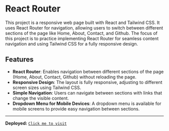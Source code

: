 # React Router

This project is a responsive web page built with React and Tailwind CSS. It uses React Router for navigation, allowing users to switch between different sections of the page like Home, About, Contact, and Github. The focus of this project is to practice implementing React Router for seamless content navigation and using Tailwind CSS for a fully responsive design.

## Features

- **React Router**: Enables navigation between different sections of the page (Home, About, Contact, Github) without reloading the page.
- **Responsive Design**: The layout is fully responsive, adjusting to different screen sizes using Tailwind CSS.
- **Simple Navigation**: Users can navigate between sections with links that change the visible content.
- **Dropdown Menu for Mobile Devices**: A dropdown menu is available for mobile screens to provide easy navigation between sections.

---

**Deployed:** <a href="https://react-07reactrouter.vercel.app/" target="_blank">`Click me to visit`</a>